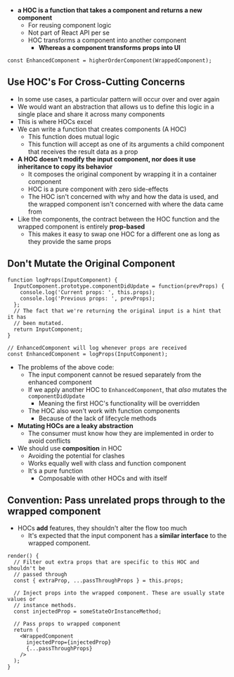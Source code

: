 - **a HOC is a function that takes a component and returns a new component**
    - For reusing component logic
    - Not part of React API per se
    - HOC transforms a component into another component
        - **Whereas a component transforms props into UI**
```
const EnhancedComponent = higherOrderComponent(WrappedComponent);
```

## Use HOC's For Cross-Cutting Concerns
- In some use cases, a particular pattern will occur over and over again
- We would want an abstraction that allows us to define this logic in a single place and share it across many components
- This is where HOCs excel
- We can write a function that creates components (A HOC)
    - This function does mutual logic
    - This function will accept as one of its arguments a child component that receives the result data as a prop
- **A HOC doesn't modify the input component, nor does it use inheritance to copy its behavior**
    - It composes the original component by wrapping it in a container component
    - HOC is a pure component with zero side-effects
    - The HOC isn't concerned with why and how the data is used, and the wrapped component isn't concerned with where the data came from
- Like the components, the contract between the HOC function and the wrapped component is entirely **prop-based** 
    - This makes it easy to swap one HOC for a different one as long as they provide the same props

## Don't Mutate the Original Component

```
function logProps(InputComponent) {
  InputComponent.prototype.componentDidUpdate = function(prevProps) {
    console.log('Current props: ', this.props);
    console.log('Previous props: ', prevProps);
  };
  // The fact that we're returning the original input is a hint that it has
  // been mutated.
  return InputComponent;
}

// EnhancedComponent will log whenever props are received
const EnhancedComponent = logProps(InputComponent);
```
- The problems of the above code:
    - The input component cannot be resued separately from the enhanced component
    - If we apply another HOC to `EnhancedComponent`, that *also* mutates the `componentDidUpdate`
        - Meaning the first HOC's functionality will be overridden
    - The HOC also won't work with function components
        - Because of the lack of lifecycle methods
- **Mutating HOCs are a leaky abstraction**
    - The consumer must know how they are implemented in order to avoid conflicts 
- We should use **composition** in HOC
    - Avoiding the potential for clashes
    - Works equally well with class and function component
    - It's a pure function
        - Composable with other HOCs and with itself

## Convention: Pass unrelated props through to the wrapped component

- HOCs **add** features, they shouldn't alter the flow too much
    - It's expected that the input component has a **similar interface** to the wrapped component.

```
render() {
  // Filter out extra props that are specific to this HOC and shouldn't be
  // passed through
  const { extraProp, ...passThroughProps } = this.props;

  // Inject props into the wrapped component. These are usually state values or
  // instance methods.
  const injectedProp = someStateOrInstanceMethod;

  // Pass props to wrapped component
  return (
    <WrappedComponent
      injectedProp={injectedProp}
      {...passThroughProps}
    />
  );
}
```


    


